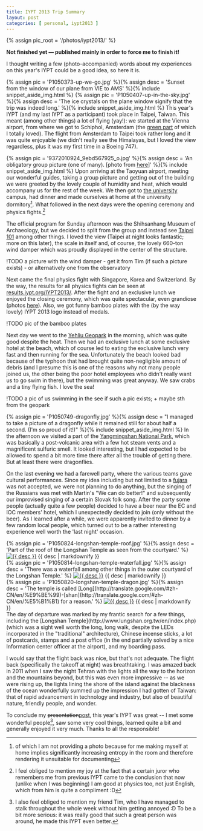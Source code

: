```yaml
---
title: IYPT 2013 Trip Summary
layout: post
categories: [ personal, iypt2013 ]
---
```


{% assign pic_root = '/photos/iypt2013/' %}

**Not finished yet — published mainly in order to force me to finish it!**

I thought writing a few (photo-accompanied) words about my experiences on this year's IYPT could be a good idea, so here it is.

<!--more-->


{% assign pic = 'P1050373-up-we-go.jpg' %}{% assign desc = 'Sunset from the window of our plane from VIE to AMS' %}{% include snippet_aside_img.html %}
{% assign pic = 'P1050407-up-in-the-sky.jpg' %}{% assign desc = 'The ice crystals on the plane window signify that the trip was indeed long.' %}{% include snippet_aside_img.html %}
This year's IYPT (and my last IYPT as a participant) took place in Taipei, Taiwan. This meant (among other things) a lot of flying (yay!): we started at the Vienna airport, from where we got to Schiphol, Amsterdam (the [green part](http://www.schiphol.nl/Reizigers/OpSchiphol/SchipholAirportPark.htm) of which I totally loved). The flight from Amsterdam to Taipei took rather long and it was quite enjoyable (we didn't really see the Himalayas, but I loved the view regardless, plus it was my first time in a Boeing 747).

{% assign pic = '9372010924_9ebd567925_o.jpg' %}{% assign desc = 'An obligatory group picture (one of many). \[photo from [here](http://www.flickr.com/photos/2013iypt/9372010924/in/set-72157634798038975)\]' %}{% include snippet_aside_img.html %}
Upon arriving at the Taoyuan airport, meeting our wonderful guides, taking a group picture and getting out of the building we were greeted by the lovely couple of humidity and heat, which would accompany us for the rest of the week. We then got to [the university](http://www.yzu.edu.tw/index_en.html) campus, had dinner and made ourselves at home at the university dormitory[^entropy]. What followed in the next days were the opening ceremony and physics fights.[^feng]

[^entropy]: of which I am not providing a photo because for me making myself at home implies significantly increasing entropy in the room and therefore rendering it unsuitable for documenting

[^feng]: I feel obliged to mention my joy at the fact that a certain juror who remembers me from previous IYPT came to the conclusion that now (unlike when I was beginning) I am good at physics too, not just English, which from him is quite a compliment :D

The official program for Sunday afternoon was the Shihsanhang Museum of Archaeology, but we decided to split from the group and instead see [Taipei 101](http://en.wikipedia.org/wiki/Taipei_101) among other things. I loved the view (Taipei at night looks fantastic; more on this later), the scale in itself and, of course, the lovely 660-ton wind damper which was proudly displayed in the center of the structure.

!TODO a picture with the wind damper - get it from Tim (if such a picture exists) - or alternatively one from the observatory

Next came the final physics fight with Singapore, Korea and Switzerland. By the way, the results for all physics fights can be seen at [results.iypt.org/IYPT2013/](http://results.iypt.org/IYPT2013/). After the fight and an exclusive lunch we enjoyed the closing ceremony, which was quite spectacular, even grandiose (photos [here](http://www.flickr.com/photos/2013iypt/sets/72157634883869225/)). Also, we got funny bamboo plates with the (by the way lovely) IYPT 2013 logo instead of medals.

!TODO pic of the bamboo plates

Next day we went to the [Yehliu Geopark](http://www.ylgeopark.org.tw/ENG/info/YlIntroduction_en.aspx) in the morning, which was quite good despite the heat. Then we had an exclusive lunch at some exclusive hotel at the beach, which of course led to eating the exclusive lunch very fast and then running for the sea. Unfortunately the beach looked bad because of the typhoon that had brought quite non-negligible amount of debris (and I presume this is one of the reasons why not many people joined us, the other being the poor hotel employees who didn't really want us to go swim in there), but the swimming was great anyway. We saw crabs and a tiny flying fish. I love the sea!

!TODO a pic of us swimming in the see if such a pic exists; + maybe sth from the geopark

{% assign pic = 'P1050749-dragonfly.jpg' %}{% assign desc = "I managed to take a picture of a dragonfly while it remained still for about half a second. (I'm so proud of it!)" %}{% include snippet_aside_img.html %}
In the afternoon we visited a part of the [Yangmingshan National Park](http://english.ymsnp.gov.tw/index.php?option=com_content&view=featured&gp=0&Itemid=104), which was basically a post-volcanic area with a few hot steam vents and a magnificent sulfuric smell. It looked interesting, but I had expected to be allowed to spend a bit more time there after all the trouble of getting there. But at least there were dragonflies.

On the last evening we had a farewell party, where the various teams gave cultural performances. Since my idea including but not limited to a [fujara](http://en.wikipedia.org/wiki/Fujara) was not accepted, we were not planning to do anything, but the singing of the Russians was met with Martin's "We can do better!" and subsequently our improvised singing of a certain Slovak folk song. After the party some people (actually quite a few people) decided to have a beer near the EC and IOC members' hotel, which I unexpectedly decided to join (only without the beer). As I learned after a while, we were apparently invited to dinner by a few random local people, which turned out to be a rather interesting experience well worth the 'last night' occasion. 

<aside class="image">
	<div style="float: left;">
		{% assign pic = 'P1050824-longshan-temple-roof.jpg' %}{% assign desc = 'Part of the roof of the Longshan Temple as seen from the courtyard.' %}
		<a href="{{ pic_root }}/m/{{ pic }}"><img alt="{{ desc }}" src="{{ pic_root }}/t/{{ pic }}" /></a>
		{{ desc | markdownify }}
	</div>
	<div style="float: left;">
		{% assign pic = 'P1050814-longshan-temple-waterfall.jpg' %}{% assign desc = 'There was a waterfall among other things in the outer courtyard of the Longshan Temple.' %}
		<a href="{{ pic_root }}/m/{{ pic }}"><img alt="{{ desc }}" src="{{ pic_root }}/t/{{ pic }}" /></a>
		{{ desc | markdownify }}
	</div>
	<div style="float: left;">
		{% assign pic = 'P1050820-longshan-temple-dragon.jpg' %}{% assign desc = 'The temple is called [Long](http://translate.google.com/#zh-CN/en/%E9%BE%99)-[shan](http://translate.google.com/#zh-CN/en/%E5%B1%B1) for a reason.' %}
		<a href="{{ pic_root }}/m/{{ pic }}"><img alt="{{ desc }}" src="{{ pic_root }}/t/{{ pic }}" /></a>
		{{ desc | markdownify }}
	</div>
</aside>
The day of departure was marked by my frantic search for a few things, including the [Longshan Temple](http://www.lungshan.org.tw/en/index.php) (which was a sight well worth the long, long walk, despite the LEDs incorporated in the "traditional" architecture), Chinese incense sticks, a lot of postcards, stamps and a post office (in the end partially solved by a nice Information center officer at the airport), and my boarding pass.

I would say that the flight back was nice, but that's not adequate. The flight back (specifically the takeoff at night) was breathtaking. I was amazed back in 2011 when I saw the night Tehran with the lights all the way to the horizon and the mountains beyond, but this was even more impressive -- as we were rising up, the lights lining the shore of the island against the blackness of the ocean wonderfully summed up the impression I had gotten of Taiwan: that of rapid advancement in technology and industry, but also of beautiful nature, friendly people, and wonder.

To conclude my <del>presentation</del><ins>post</ins>, this year's IYPT was great -- I met some wonderful people[^tim], saw some very cool things, learned quite a bit and generally enjoyed it very much. Thanks to all the responsible!

[^tim]: I also feel obliged to mention my friend Tim, who I have managed to stalk throughout the whole week without him getting annoyed :D To be a bit more serious: it was really good that such a great person was around, he made this IYPT even better.
